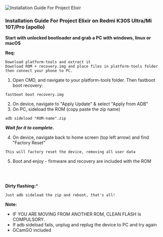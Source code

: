 ![Installation Guide For Project Elixir](https://i.imgur.com/3UmK6nS.png "Installation")

### Installation Guide For Project Elixir on Redmi K30S Ultra/Mi 10T/Pro (apollo)




**Start with unlocked bootloader and grab a PC with windows, linux or macOS**



**Req:**
```
Download platform-tools and extract it
Download ROM + recovery.img and place files in platform-tools folder
then connect your phone to PC.
```

1. Open CMD, and navigate to your platform-tools folder. Then fastboot boot recovery:
```
fastboot boot recovery.img
```
2. On device, navigate to "Apply Update" & select "Apply from ADB"
3. On PC, sideload the ROM (copy paste the zip name)
```
adb sideload "ROM-name".zip
```
***Wait for it to complete.***

4. On device, navigate back to home screen (top left arrow) and find "Factory Reset"
```
This will factory reset the device, removing all user data
```
5. Boot and enjoy - firmware and recovery are included with the ROM

<br>
<br>

**Dirty flashing:***
```
Just adb sideload the zip and reboot, that's all!
```

**Note:**
- IF YOU ARE MOVING FROM ANOTHER ROM, CLEAN FLASH Is COMPULSORY.
- If adb sideload fails, unplug and replug the device to PC and try again
- GCamGO included
